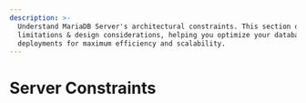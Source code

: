 ```yaml
---
description: >-
  Understand MariaDB Server's architectural constraints. This section details
  limitations & design considerations, helping you optimize your database
  deployments for maximum efficiency and scalability.
---
```


# Server Constraints

